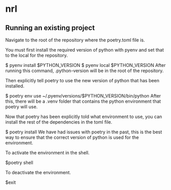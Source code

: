 # nrl

## Running an existing project
Navigate to the root of the repository where the poetry.toml file is.

You must first install the required version of python with pyenv and set that to the local for the repository.



$ pyenv install $PYTHON_VERSION
$ pyenv local $PYTHON_VERSION
After running this command, .python-version will be in the root of the repository.

Then explicitly tell poetry to use the new version of python that has been installed.



$ poetry env use ~/.pyenv/versions/$PYTHON_VERSION/bin/python
After this, there will be a .venv folder that contains the python environment that poetry will use.

Now that poetry has been explicitly told what environment to use, you can install the rest of the dependencies in the toml file.



$ poetry install
We have had issues with poetry in the past, this is the best way to ensure that the correct version of python is used for the environment.

To activate the environment in the shell.

$poetry shell

To deactivate the environment.

$exit

